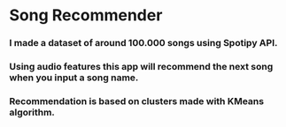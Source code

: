 # Song Recommender

### I made a dataset of around 100.000 songs using Spotipy API.
### Using audio features this app will recommend the next song when you input a song name. 
### Recommendation is based on clusters made with KMeans algorithm.
